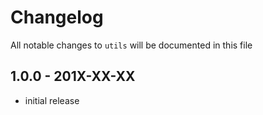 # Changelog

All notable changes to `utils` will be documented in this file

## 1.0.0 - 201X-XX-XX

- initial release
